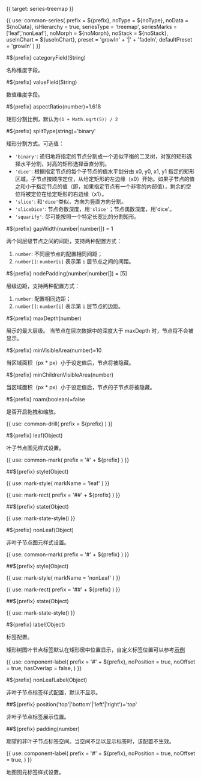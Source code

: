 {{ target: series-treemap }}

{{ use: common-series(
  prefix = ${prefix},
  noType = ${noType},
  noData = ${noData},
  isHierarchy = true,
  seriesType = 'treemap',
  seriesMarks = ['leaf','nonLeaf'],
  noMorph = ${noMorph},
  noStack = ${noStack},
  useInChart = ${useInChart},
  preset = 'growIn' + '|' + 'fadeIn',
  defaultPreset = 'growIn'
) }}

#${prefix} categoryField(String)

名称维度字段。

#${prefix} valueField(String)

数值维度字段。

#${prefix} aspectRatio(number)=1.618

矩形分割比例，默认为`(1 + Math.sqrt(5)) / 2`

#${prefix} splitType(string)='binary'

矩形分割方式。可选值：

- `'binary'`: 递归地将指定的节点分割成一个近似平衡的二叉树，对宽的矩形选择水平分割，对高的矩形选择垂直分割。
- `'dice'`: 根据指定节点的每个子节点的值水平划分由 x0, y0, x1, y1 指定的矩形区域。子节点按顺序定位，从给定矩形的左边缘（x0）开始。如果子节点的值之和小于指定节点的值（即，如果指定节点有一个非零的内部值），剩余的空位将被定位在给定矩形的右边缘（x1）。
- `'slice'`: 和`'dice'`类似，方向为竖直方向分割。
- `'sliceDice'`: 节点奇数深度，用`'slice'`；节点偶数深度，用'dice'。
- `'squarify'`: 尽可能按照一个特定长宽比的分割矩形。

#${prefix} gapWidth(number|number[]) = 1

两个同层级节点之间的间距，支持两种配置方式：

1. `number`: 不同层节点的配置相同间距；
2. `number[]`: `number[i]` 表示第 `i` 层节点之间的间距。

#${prefix} nodePadding(number|number[]) = [5]

层级边距，支持两种配置方式：

1. `number`: 配置相同边距；
2. `number[]`: `number[i]` 表示第 `i` 层节点的边距。

#${prefix} maxDepth(number)

展示的最大层级。 当节点在层次数据中的深度大于 maxDepth 时，节点将不会被显示。

#${prefix} minVisibleArea(number)=10

当区域面积（px \* px）小于设定值后，节点将被隐藏。

#${prefix} minChildrenVisibleArea(number)

当区域面积（px \* px）小于设定值后，节点的子节点将被隐藏。

#${prefix} roam(boolean)=false

是否开启拖拽和缩放。

<!-- 下钻 -->

{{ use: common-drill(
  prefix = ${prefix}
) }}

#${prefix} leaf(Object)

叶子节点图元样式设置。

{{ use: common-mark(
  prefix = '#' + ${prefix}
) }}

##${prefix} style(Object)

{{ use: mark-style(
  markName = 'leaf'
) }}

{{ use: mark-rect(
  prefix = '##' + ${prefix}
) }}

##${prefix} state(Object)

{{ use: mark-state-style() }}

<!-- leaf mark end -->

#${prefix} nonLeaf(Object)

非叶子节点图元样式设置。

{{ use: common-mark(
  prefix = '#' + ${prefix}
) }}

##${prefix} style(Object)

{{ use: mark-style(
  markName = 'nonLeaf'
) }}

{{ use: mark-rect(
  prefix = '##' + ${prefix}
) }}

##${prefix} state(Object)

{{ use: mark-state-style() }}

<!-- nonLeaf mark end -->

#${prefix} label(Object)

标签配置。

矩形树图叶节点标签默认在矩形居中位置显示，自定义标签位置可以参考[示例](/vchart/demo/treemap-chart/treemap-show-parent-level)

{{ use: component-label(
  prefix = '#' + ${prefix},
  noPosition = true,
  noOffset = true,
  hasOverlap = false,
) }}

#${prefix} nonLeafLabel(Object)

非叶子节点标签样式配置，默认不显示。

##${prefix} position('top'|'bottom'|'left'|'right')='top'

非叶子节点标签展示位置。

##${prefix} padding(number)

期望的非叶子节点标签空间。当空间不足以显示标签时，该配置不生效。

{{ use: component-label(
  prefix = '#' + ${prefix},
  noPosition = true,
  noOffset = true,
) }}

地图图元标签样式设置。
